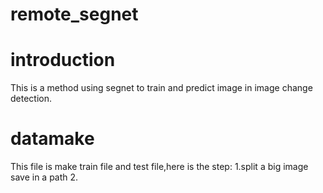 # remote_segnet 

# introduction
This is a method using segnet to train and predict image in image change detection.
# datamake
This file is make train file and test file,here is the step:
1.split a big image save in a path
2.


